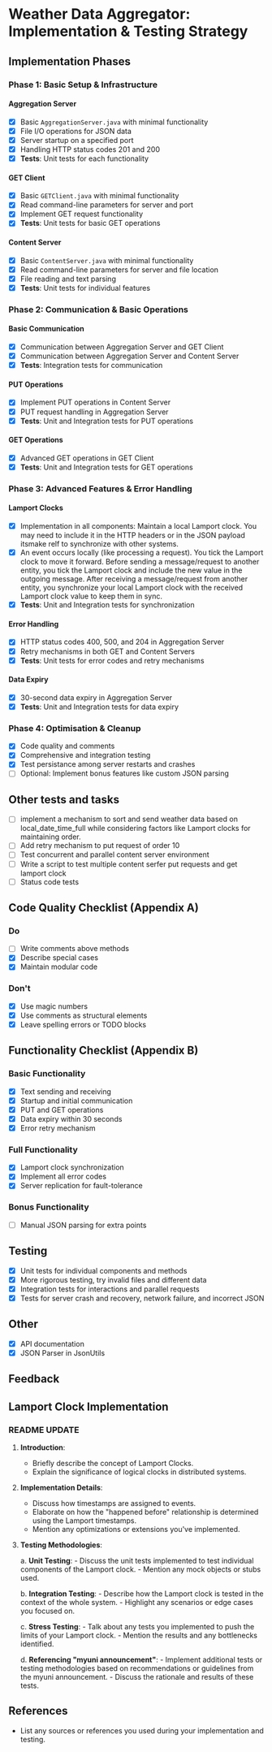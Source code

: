 # Weather Data Aggregator: Implementation & Testing Strategy

## Implementation Phases

### Phase 1: Basic Setup & Infrastructure

#### Aggregation Server

- [x] Basic `AggregationServer.java` with minimal functionality
- [x] File I/O operations for JSON data
- [x] Server startup on a specified port
- [x] Handling HTTP status codes 201 and 200
- [x] **Tests**: Unit tests for each functionality

#### GET Client

- [x] Basic `GETClient.java` with minimal functionality
- [x] Read command-line parameters for server and port
- [x] Implement GET request functionality
- [x] **Tests**: Unit tests for basic GET operations

#### Content Server

- [x] Basic `ContentServer.java` with minimal functionality
- [x] Read command-line parameters for server and file location
- [x] File reading and text parsing
- [x] **Tests**: Unit tests for individual features

### Phase 2: Communication & Basic Operations

#### Basic Communication

- [x] Communication between Aggregation Server and GET Client
- [x] Communication between Aggregation Server and Content Server
- [x] **Tests**: Integration tests for communication

#### PUT Operations

- [x] Implement PUT operations in Content Server
- [x] PUT request handling in Aggregation Server
- [x] **Tests**: Unit and Integration tests for PUT operations

#### GET Operations

- [x] Advanced GET operations in GET Client
- [x] **Tests**: Unit and Integration tests for GET operations

### Phase 3: Advanced Features & Error Handling

#### Lamport Clocks

- [x] Implementation in all components: Maintain a local Lamport clock. You may need to include it in the HTTP headers or in the JSON payload itsmake relf to synchronize with other systems.
- [x] An event occurs locally (like processing a request). You tick the Lamport clock to move it forward.
      Before sending a message/request to another entity, you tick the Lamport clock and include the new value in the outgoing message.
      After receiving a message/request from another entity, you synchronize your local Lamport clock with the received Lamport clock value to keep them in sync.
- [x] **Tests**: Unit and Integration tests for synchronization

#### Error Handling

- [x] HTTP status codes 400, 500, and 204 in Aggregation Server
- [x] Retry mechanisms in both GET and Content Servers
- [x] **Tests**: Unit tests for error codes and retry mechanisms

#### Data Expiry

- [x] 30-second data expiry in Aggregation Server
- [x] **Tests**: Unit and Integration tests for data expiry

### Phase 4: Optimisation & Cleanup

- [x] Code quality and comments
- [x] Comprehensive and integration testing
- [x] Test persistance among server restarts and crashes
- [ ] Optional: Implement bonus features like custom JSON parsing

## Other tests and tasks

- [ ] implement a mechanism to sort and send weather data based on local_date_time_full while considering factors like Lamport clocks for maintaining order.
- [ ] Add retry mechanism to put request of order 10
- [ ] Test concurrent and parallel content server environment
- [ ] Write a script to test multiple content serfer put requests and get lamport clock
- [ ] Status code tests

## Code Quality Checklist (Appendix A)

### Do

- [ ] Write comments above methods
- [x] Describe special cases
- [x] Maintain modular code

### Don't

- [x] Use magic numbers
- [x] Use comments as structural elements
- [x] Leave spelling errors or TODO blocks

## Functionality Checklist (Appendix B)

### Basic Functionality

- [x] Text sending and receiving
- [x] Startup and initial communication
- [x] PUT and GET operations
- [x] Data expiry within 30 seconds
- [x] Error retry mechanism

### Full Functionality

- [x] Lamport clock synchronization
- [x] Implement all error codes
- [x] Server replication for fault-tolerance

### Bonus Functionality

- [ ] Manual JSON parsing for extra points

## Testing

- [x] Unit tests for individual components and methods
- [x] More rigorous testing, try invalid files and different data
- [x] Integration tests for interactions and parallel requests
- [x] Tests for server crash and recovery, network failure, and incorrect JSON

## Other

- [x] API documentation
- [x] JSON Parser in JsonUtils

## Feedback

## Lamport Clock Implementation

### README UPDATE

1. **Introduction**:

   - Briefly describe the concept of Lamport Clocks.
   - Explain the significance of logical clocks in distributed systems.

2. **Implementation Details**:

   - Discuss how timestamps are assigned to events.
   - Elaborate on how the "happened before" relationship is determined using the Lamport timestamps.
   - Mention any optimizations or extensions you've implemented.

3. **Testing Methodologies**:

   a. **Unit Testing**: - Discuss the unit tests implemented to test individual components of the Lamport clock. - Mention any mock objects or stubs used.

   b. **Integration Testing**: - Describe how the Lamport clock is tested in the context of the whole system. - Highlight any scenarios or edge cases you focused on.

   c. **Stress Testing**: - Talk about any tests you implemented to push the limits of your Lamport clock. - Mention the results and any bottlenecks identified.

   d. **Referencing "myuni announcement"**: - Implement additional tests or testing methodologies based on recommendations or guidelines from the myuni announcement. - Discuss the rationale and results of these tests.

## References

- List any sources or references you used during your implementation and testing.
